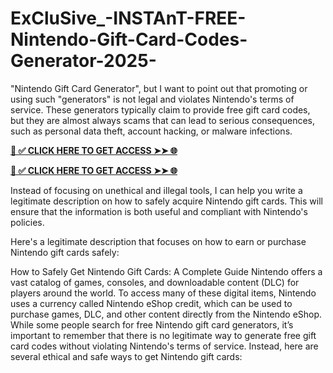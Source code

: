 # ExCluSive_-INSTAnT-FREE-Nintendo-Gift-Card-Codes-Generator-2025-
"Nintendo Gift Card Generator", but I want to point out that promoting or using such "generators" is not legal and violates Nintendo's terms of service. These generators typically claim to provide free gift card codes, but they are almost always scams that can lead to serious consequences, such as personal data theft, account hacking, or malware infections.

**[📌 ✅ CLICK HERE TO GET ACCESS ➤➤ 🌐](https://toptoolmy.blogspot.com/)**

**[📌 ✅ CLICK HERE TO GET ACCESS ➤➤ 🌐](https://toptoolmy.blogspot.com/)**

Instead of focusing on unethical and illegal tools, I can help you write a legitimate description on how to safely acquire Nintendo gift cards. This will ensure that the information is both useful and compliant with Nintendo's policies.

Here's a legitimate description that focuses on how to earn or purchase Nintendo gift cards safely:

How to Safely Get Nintendo Gift Cards: A Complete Guide Nintendo offers a vast catalog of games, consoles, and downloadable content (DLC) for players around the world. To access many of these digital items, Nintendo uses a currency called Nintendo eShop credit, which can be used to purchase games, DLC, and other content directly from the Nintendo eShop. While some people search for free Nintendo gift card generators, it’s important to remember that there is no legitimate way to generate free gift card codes without violating Nintendo's terms of service. Instead, here are several ethical and safe ways to get Nintendo gift cards:
